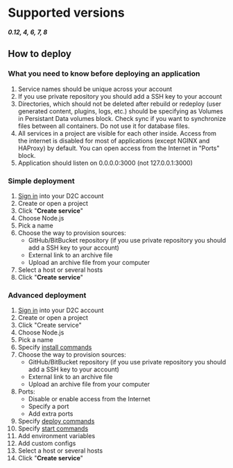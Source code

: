 # Supported versions

_**0.12, 4, 6, 7, 8**_

## How to deploy

### What you need to know before deploying an application

1. Service names should be unique across your account
2. If you use private repository you should add a SSH key to your account
3. Directories, which should not be deleted after rebuild or redeploy (user generated content, plugins, logs, etc.) should be specifying as Volumes in Persistant Data volumes block. Check sync if you want to synchronize files between all containers. Do not use it for database files.
4. All services in a project are visible for each other inside. Access from the internet is disabled for most of applications (except NGINX and HAProxy) by default. You can open access from the Internet in "Ports" block.
5. Application should listen on 0.0.0.0:3000 (not 127.0.0.1:3000)

### Simple deployment

1. [Sign in](https://panel.d2c.io/account/login) into your D2C account
2. Create or open a project
3. Click "**Create service**"
4. Choose Node.js
5. Pick a name
6. Choose the way to provision sources:
    - GitHub/BitBucket repository (if you use private repository you should add a SSH key to your account)
    - External link to an archive file
    - Upload an archive file from your computer
7. Select a host or several hosts
8. Click "**Create service**"

### Advanced deployment

1. [Sign in](https://panel.d2c.io/account/login) into your D2C account
2. Create or open a project
3. Click "Create service"
4. Choose Node.js
5. Pick a name
6. Specify [install commands](getting-started/deployment/#building)
7. Choose the way to provision sources:
    - GitHub/BitBucket repository (if you use private repository you should add a SSH key to your account)
    - External link to an archive file
    - Upload an archive file from your computer
8. Ports:
    - Disable or enable access from the Internet
    - Specify a port
    - Add extra ports
9. Specify [deploy commands](getting-started/deployment/#deploying)
10. Specify [start commands](getting-started/deployment/#running)
11. Add environment variables
12. Add custom configs
13. Select a host or several hosts
14. Click "**Create service**"

<!--<button onclick="plusDivs(-1)">Previous image</button>
<button onclick="plusDivs(+1)">Next image</button>

<img class="mySlides" src="/../../img/projects.png">
<img class="mySlides" src="/../../img/stdout.png">-->
